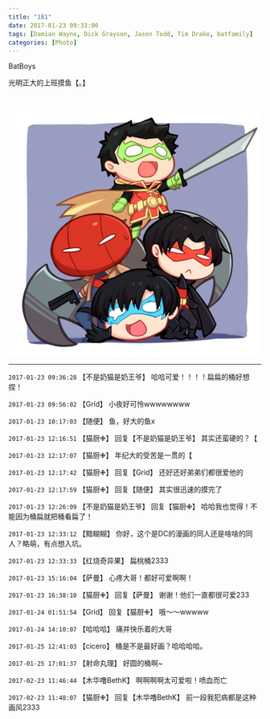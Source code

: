 ```yaml
---
title: "181"
date: 2017-01-23 09:33:00
tags: [Damian Wayne, Dick Grayson, Jason Todd, Tim Drake, batfamily]
categories: [Photo]
---
```


<p>BatBoys</p> 
<p>光明正大的上班摸鱼【。】</p> 
<p><br /></p>

![](https://raw.githubusercontent.com/alicewish/meowchain247/master/img_cVZNdzJtQk9JV2VlSGJITmM0a1dpc0FkT2xvNFZZSXQzZWN3MFpmelY2ZnJyRjNwYXZtSThRPT0.jpg)

---

`2017-01-23 09:36:28` 【不是奶猫是奶王爷】 哈哈可爱！！！！扁扁的桶好想捏！

`2017-01-23 09:56:02` 【Grid】 小夜好可怜wwwwwwww

`2017-01-23 10:17:03` 【随便】 鱼，好大的鱼x

`2017-01-23 12:16:51` 【猫厨✙】 回复【不是奶猫是奶王爷】 其实还蛮硬的？【

`2017-01-23 12:17:07` 【猫厨✙】 年纪大的受苦是一贯的【

`2017-01-23 12:17:42` 【猫厨✙】 回复【Grid】 还好还好弟弟们都很爱他的

`2017-01-23 12:17:59` 【猫厨✙】 回复【随便】 其实很迅速的摸完了

`2017-01-23 12:26:09` 【不是奶猫是奶王爷】 回复【猫厨✙】 哈哈我也觉得！不能因为桶扁就把桶看扁了！

`2017-01-23 12:33:12` 【黯糊糊】 你好，这个是DC的漫画的同人还是啥啥的同人？略萌，有点想入坑。

`2017-01-23 12:33:33` 【红烧奇异果】 扁桃桶2333

`2017-01-23 15:16:04` 【萨曼】 心疼大哥！都好可爱啊啊！

`2017-01-23 16:38:10` 【猫厨✙】 回复【萨曼】 谢谢！他们一直都很可爱233

`2017-01-24 01:51:54` 【Grid】 回复【猫厨✙】 哦～～wwwww

`2017-01-24 14:10:07` 【哈哈哈】 痛并快乐着的大哥

`2017-01-25 12:41:03` 【cicero】 桶是不是最好画？哈哈哈哈。

`2017-01-25 17:01:37` 【射命丸理】 好圆的桶啊~

`2017-02-23 11:46:44` 【木华噜BethK】 啊啊啊啊太可爱啦！喷血而亡

`2017-02-23 11:48:07` 【猫厨✙】 回复【木华噜BethK】 前一段我犯病都是这种画风2333
